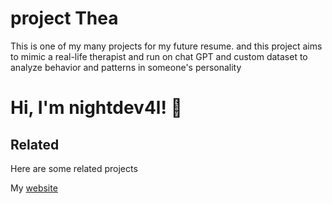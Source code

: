 
# project Thea

This is one of my many projects for my future resume. and this project aims to mimic a real-life therapist and run on chat GPT and custom dataset to analyze behavior and patterns in someone's personality 


# Hi, I'm nightdev4l! 👋


## Related

Here are some related projects

My [website](https://nightdev4l.web.app/external%20links/projects.html)

